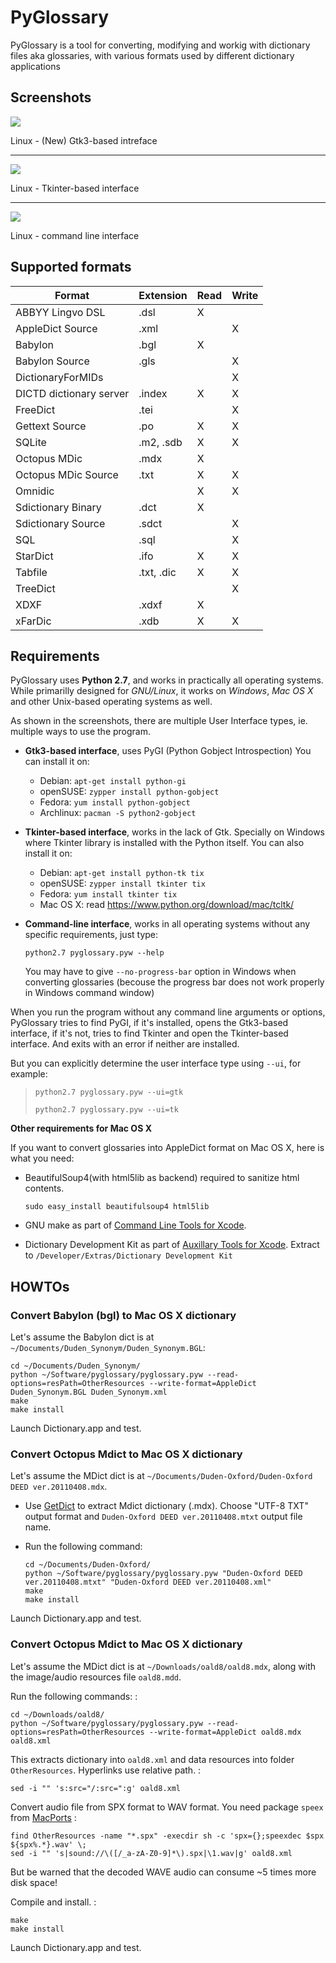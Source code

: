 PyGlossary
==========

PyGlossary is a tool for converting, modifying and workig with
dictionary files aka glossaries, with various formats used by different
dictionary applications

Screenshots
-----------

![](https://raw.githubusercontent.com/ilius/pyglossary/resources/screenshots/pyglossary-linux-gtk3.png)

Linux - (New) Gtk3-based intreface

------------------------------------------------------------------------

![](https://raw.githubusercontent.com/ilius/pyglossary/resources/screenshots/pyglossary-linux-tkinter.png)

Linux - Tkinter-based interface

------------------------------------------------------------------------

![](https://raw.githubusercontent.com/ilius/pyglossary/resources/screenshots/pyglossary-linux-cmd-small.png)

Linux - command line interface

Supported formats
-----------------

| Format                        | Extension     | Read  | Write  |
|-------------------------------|---------------|-------|--------|
| ABBYY Lingvo DSL              | .dsl          | X     |        |
| AppleDict Source              | .xml          |       | X      |
| Babylon                       | .bgl          | X     |        |
| Babylon Source                | .gls          |       | X      |
| DictionaryForMIDs             |               |       | X      |
| DICTD dictionary server       | .index        | X     | X      |
| FreeDict                      | .tei          |       | X      |
| Gettext Source                | .po           | X     | X      |
| SQLite                        | .m2, .sdb     | X     | X      |
| Octopus MDic                  | .mdx          | X     |        |
| Octopus MDic Source           | .txt          | X     | X      |
| Omnidic                       |               | X     | X      |
| Sdictionary Binary            | .dct          | X     |        |
| Sdictionary Source            | .sdct         |       | X      |
| SQL                           | .sql          |       | X      |
| StarDict                      | .ifo          | X     | X      |
| Tabfile                       | .txt, .dic    | X     | X      |
| TreeDict                      |               |       | X      |
| XDXF                          | .xdxf         | X     |        |
| xFarDic                       | .xdb          | X     | X      |


Requirements
------------

PyGlossary uses **Python 2.7**, and works in practically all operating
systems. While primarilly designed for *GNU/Linux*, it works on *Windows*,
*Mac OS X* and other Unix-based operating systems as well.

As shown in the screenshots, there are multiple User Interface types,
ie. multiple ways to use the program.

-   **Gtk3-based interface**, uses PyGI (Python Gobject Introspection)
    You can install it on:
    -   Debian: `apt-get install python-gi`
    -   openSUSE: `zypper install python-gobject`
    -   Fedora: `yum install python-gobject`
    -   Archlinux: `pacman -S python2-gobject`

-   **Tkinter-based interface**, works in the lack of Gtk. Specially on
    Windows where Tkinter library is installed with the Python itself.
    You can also install it on:
    -   Debian: `apt-get install python-tk tix`
    -   openSUSE: `zypper install tkinter tix`
    -   Fedora: `yum install tkinter tix`
    -   Mac OS X: read <https://www.python.org/download/mac/tcltk/>

-   **Command-line interface**, works in all operating systems without
    any specific requirements, just type:

    `python2.7 pyglossary.pyw --help`

    You may have to give `--no-progress-bar` option in Windows when
    converting glossaries (becouse the progress bar does not work
    properly in Windows command window)

When you run the program without any command line arguments or options,
PyGlossary tries to find PyGI, if it's installed, opens the Gtk3-based
interface, if it's not, tries to find Tkinter and open the Tkinter-based
interface. And exits with an error if neither are installed.

But you can explicitly determine the user interface type using `--ui`,
for example:

> `python2.7 pyglossary.pyw --ui=gtk`
>
> `python2.7 pyglossary.pyw --ui=tk`

**Other requirements for Mac OS X**

If you want to convert glossaries into AppleDict format on Mac OS X,
here is what you need:

-   BeautifulSoup4(with html5lib as backend) required to sanitize
    html contents.

    `sudo easy_install beautifulsoup4 html5lib`

-   GNU make as part of [Command Line Tools for
    Xcode](http://developer.apple.com/downloads).
-   Dictionary Development Kit as part of [Auxillary Tools for
    Xcode](http://developer.apple.com/downloads). Extract to
    `/Developer/Extras/Dictionary Development Kit`

HOWTOs
------

### Convert Babylon (bgl) to Mac OS X dictionary

Let's assume the Babylon dict is at
`~/Documents/Duden_Synonym/Duden_Synonym.BGL`:

    cd ~/Documents/Duden_Synonym/
    python ~/Software/pyglossary/pyglossary.pyw --read-options=resPath=OtherResources --write-format=AppleDict Duden_Synonym.BGL Duden_Synonym.xml
    make
    make install

Launch Dictionary.app and test.

### Convert Octopus Mdict to Mac OS X dictionary

Let's assume the MDict dict is at
`~/Documents/Duden-Oxford/Duden-Oxford DEED ver.20110408.mdx`.

-   Use [GetDict](http://ishare.iask.sina.com.cn/f/23046946.html) to
    extract Mdict dictionary (.mdx). Choose "UTF-8 TXT" output format
    and `Duden-Oxford DEED ver.20110408.mtxt` output file name.
-   Run the following command:

        cd ~/Documents/Duden-Oxford/
        python ~/Software/pyglossary/pyglossary.pyw "Duden-Oxford DEED ver.20110408.mtxt" "Duden-Oxford DEED ver.20110408.xml"
        make
        make install

Launch Dictionary.app and test.

### Convert Octopus Mdict to Mac OS X dictionary

Let's assume the MDict dict is at `~/Downloads/oald8/oald8.mdx`, along
with the image/audio resources file `oald8.mdd`.

Run the following commands: :

    cd ~/Downloads/oald8/
    python ~/Software/pyglossary/pyglossary.pyw --read-options=resPath=OtherResources --write-format=AppleDict oald8.mdx oald8.xml

This extracts dictionary into `oald8.xml` and data resources into folder
`OtherResources`. Hyperlinks use relative path. :

    sed -i "" 's:src="/:src=":g' oald8.xml

Convert audio file from SPX format to WAV format. You need package
`speex` from [MacPorts](https://www.macports.org) :

    find OtherResources -name "*.spx" -execdir sh -c 'spx={};speexdec $spx  ${spx%.*}.wav' \;
    sed -i "" 's|sound://\([/_a-zA-Z0-9]*\).spx|\1.wav|g' oald8.xml

But be warned that the decoded WAVE audio can consume \~5 times more disk
space!

Compile and install. :

    make
    make install

Launch Dictionary.app and test.
